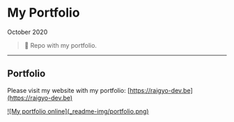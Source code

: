 # My Portfolio

October 2020

> 🔨  Repo with my portfolio.

* * *

## Portfolio

Please visit my website with my portfolio: [https://raigyo-dev.be](https://raigyo-dev.be)

<a href="https://raigyo-dev.be" target="_blank">
  ![My portfolio online](_readme-img/portfolio.png)
</a>

